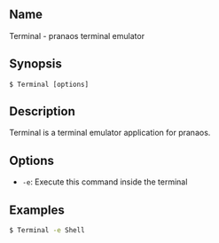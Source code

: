 ## Name

Terminal - pranaos terminal emulator

## Synopsis

```**sh
$ Terminal [options]
```

## Description

Terminal is a terminal emulator application for pranaos.

## Options

* `-e`: Execute this command inside the terminal

## Examples

```sh
$ Terminal -e Shell
```
